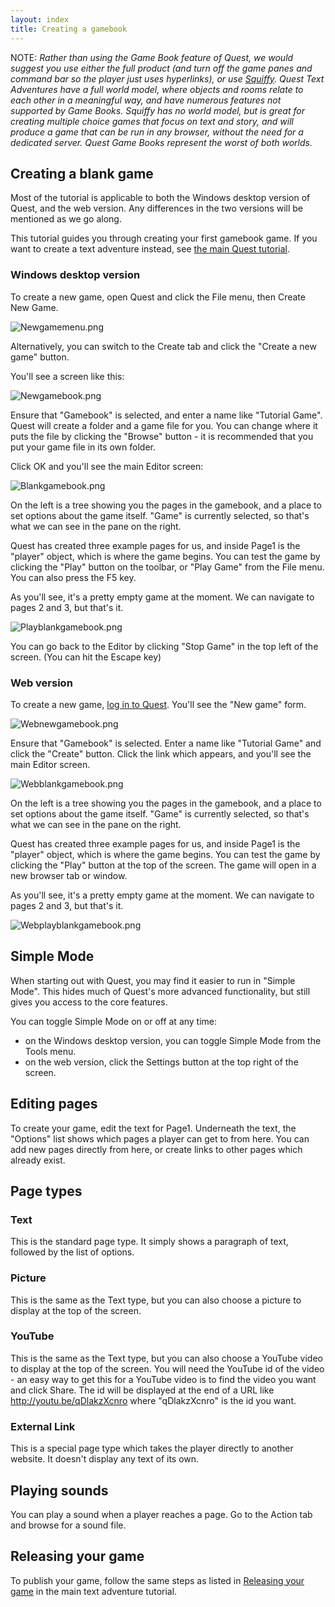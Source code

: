 ```yaml
---
layout: index
title: Creating a gamebook
---
```


NOTE: _Rather than using the Game Book feature of Quest, we would suggest you use either the full product (and turn off the game panes and command bar so the player just uses hyperlinks), or use [Squiffy](http://docs.textadventures.co.uk/squiffy/). Quest Text Adventures have a full world model, where objects and rooms relate to each other in a meaningful way, and have numerous features not supported by Game Books. Squiffy has no world model, but is great for creating multiple choice games that focus on text and story, and will produce a game that can be run in any browser, without the need for a dedicated server. Quest Game Books represent the worst of both worlds._


Creating a blank game
---------------------

Most of the tutorial is applicable to both the Windows desktop version of Quest, and the web version. Any differences in the two versions will be mentioned as we go along.

This tutorial guides you through creating your first gamebook game. If you want to create a text adventure instead, see [the main Quest tutorial](tutorial.html).

### Windows desktop version

To create a new game, open Quest and click the File menu, then Create New Game.

![](../images/Newgamemenu.png "Newgamemenu.png")

Alternatively, you can switch to the Create tab and click the "Create a new game" button.

You'll see a screen like this:

![](../images/Newgamebook.png "Newgamebook.png")

Ensure that "Gamebook" is selected, and enter a name like "Tutorial Game". Quest will create a folder and a game file for you. You can change where it puts the file by clicking the "Browse" button - it is recommended that you put your game file in its own folder.

Click OK and you'll see the main Editor screen:

![](../images/Blankgamebook.png "Blankgamebook.png")

On the left is a tree showing you the pages in the gamebook, and a place to set options about the game itself. "Game" is currently selected, so that's what we can see in the pane on the right.

Quest has created three example pages for us, and inside Page1 is the "player" object, which is where the game begins. You can test the game by clicking the "Play" button on the toolbar, or "Play Game" from the File menu. You can also press the F5 key.

As you'll see, it's a pretty empty game at the moment. We can navigate to pages 2 and 3, but that's it.

![](../images/Playblankgamebook.png "Playblankgamebook.png")

You can go back to the Editor by clicking "Stop Game" in the top left of the screen. (You can hit the Escape key)

### Web version

To create a new game, [log in to Quest](http://textadventures.co.uk/create/). You'll see the "New game" form.

![](../images/Webnewgamebook.png "Webnewgamebook.png")

Ensure that "Gamebook" is selected. Enter a name like "Tutorial Game" and click the "Create" button. Click the link which appears, and you'll see the main Editor screen.

![](../images/Webblankgamebook.png "Webblankgamebook.png")

On the left is a tree showing you the pages in the gamebook, and a place to set options about the game itself. "Game" is currently selected, so that's what we can see in the pane on the right.

Quest has created three example pages for us, and inside Page1 is the "player" object, which is where the game begins. You can test the game by clicking the "Play" button at the top of the screen. The game will open in a new browser tab or window.

As you'll see, it's a pretty empty game at the moment. We can navigate to pages 2 and 3, but that's it.

![](../images/Webplayblankgamebook.png "Webplayblankgamebook.png")

Simple Mode
-----------

When starting out with Quest, you may find it easier to run in "Simple Mode". This hides much of Quest's more advanced functionality, but still gives you access to the core features.

You can toggle Simple Mode on or off at any time:

-   on the Windows desktop version, you can toggle Simple Mode from the Tools menu.
-   on the web version, click the Settings button at the top right of the screen.

Editing pages
-------------

To create your game, edit the text for Page1. Underneath the text, the "Options" list shows which pages a player can get to from here. You can add new pages directly from here, or create links to other pages which already exist.

Page types
----------

### Text

This is the standard page type. It simply shows a paragraph of text, followed by the list of options.

### Picture

This is the same as the Text type, but you can also choose a picture to display at the top of the screen.

### YouTube

This is the same as the Text type, but you can also choose a YouTube video to display at the top of the screen. You will need the YouTube id of the video - an easy way to get this for a YouTube video is to find the video you want and click Share. The id will be displayed at the end of a URL like <http://youtu.be/qDlakzXcnro> where "qDlakzXcnro" is the id you want.

### External Link

This is a special page type which takes the player directly to another website. It doesn't display any text of its own.

Playing sounds
--------------

You can play a sound when a player reaches a page. Go to the Action tab and browse for a sound file.

Releasing your game
-------------------

To publish your game, follow the same steps as listed in [Releasing your game](releasing_your_game.html) in the main text adventure tutorial.
